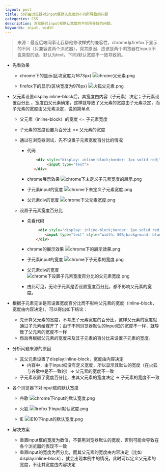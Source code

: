 ```yaml
---
layout: post
title: 分析由浏览器对input框默认宽度的不同所导致的问题 
categories: CSS
description: 浏览器对input框默认宽度的不同所导致的问题。
keywords: input, width
---
```


> 来源：最近后端同事让我帮他修改样式的兼容性，chrome与firefox下显示的不同（只兼容这两个浏览器），究其原因，应该是两个浏览器在input(不说类型的话，默认为text，下同)默认宽度不一致导致的。

* 先看效果
    * chrome下的显示(区块宽度为1673px)
![chrome父元素.png](http://upload-images.jianshu.io/upload_images/2741651-4e54f2116001ec31.png?imageMogr2/auto-orient/strip%7CimageView2/2/w/1240)

    * firefox下的显示(区块宽度为978px)
![火狐父元素.png](http://upload-images.jianshu.io/upload_images/2741651-55beb3a250cf279e.png?imageMogr2/auto-orient/strip%7CimageView2/2/w/1240)
* 父元素设置display:inline-block后，其宽度由内容（子元素）决定；子元素设置百分比  ，宽度由父元素确定，这样就导致了父元素的宽度由子元素决定，而子元素的宽度由父元素决定，说的简单点
  * 父元素（inline-block）的宽度 <=  子元素宽度
  * 子元素的宽度设置为百分比 <= 父元素的宽度
  * 通过在浏览器测试，先不设置子元素宽度百分比的情况
      * 代码 
      
         ```html
             <div style="display: inline-block;border: 1px solid red;">
                  <input type="text">
            </div>
         ```

    * chrome展示效果
![chrome下未定义子元素宽度的展示.png](http://upload-images.jianshu.io/upload_images/2741651-1d6005f27375b547.png?imageMogr2/auto-orient/strip%7CimageView2/2/w/1240)
    * 子元素input的宽度
![chrome下未定义子元素宽度.png](http://upload-images.jianshu.io/upload_images/2741651-639f04fc8e720ece.png?imageMogr2/auto-orient/strip%7CimageView2/2/w/1240)
    * 父元素div的宽度
![chrome下父元素宽度.png](http://upload-images.jianshu.io/upload_images/2741651-26a2510156bfcd04.png?imageMogr2/auto-orient/strip%7CimageView2/2/w/1240)

  * 设置子元素宽度百分比
    * 先看代码 
    
        ```html
             <div style="display: inline-block;border: 1px solid red;">
                <input type="text" style="width: 50%;background: black">
            </div>
        ```
    * chrome的展示效果
![chrome下的展示效果.png](http://upload-images.jianshu.io/upload_images/2741651-3b245a1f22a2ca23.png?imageMogr2/auto-orient/strip%7CimageView2/2/w/1240)
    * 子元素input的宽度
![chrome下子元素的宽度.png](http://upload-images.jianshu.io/upload_images/2741651-3158c6aa553da782.png?imageMogr2/auto-orient/strip%7CimageView2/2/w/1240)
    * 父元素div的宽度
![chrome下设置子元素宽度百分比的父元素宽度.png](http://upload-images.jianshu.io/upload_images/2741651-b07163b32b7c1c8f.png?imageMogr2/auto-orient/strip%7CimageView2/2/w/1240)
    * 由此可见，无论子元素是否设置宽度百分比，都不影响父元素的宽度。

* 根据子元素无论是否设置宽度百分比而不影响父元素的宽度（inline-block，宽度由内容决定），可以得出如下结论：

   * 先计算父元素的宽度，不考虑子元素宽度的百分比，这样父元素的宽度就通过子元素给撑开了；由于不同浏览器默认的Input框的宽度不一样，就导致了父元素的宽度不一样
   * 然后再根据父元素的宽度来及其子元素的百分比来设置子元素的宽度。
* 分析问题来源的原因
    * 其父元素设置了display:inline-block，宽度由内容决定
        * 内容中，由于input框没有定义宽度，所以显示其默认的宽度（在火狐与谷歌中是不一致的）=> 父元素的宽度不一致
    * 子元素设置了宽度百分比，由其父元素的宽度决定 => 子元素的宽度不一致
  
* 各个浏览器下对input框的默认宽度
    * 谷歌
![chrome下input的默认宽度.png](http://upload-images.jianshu.io/upload_images/2741651-cfd1d11434273581.png?imageMogr2/auto-orient/strip%7CimageView2/2/w/1240)

    * 火狐
![firefox下input默认宽度.png](http://upload-images.jianshu.io/upload_images/2741651-f4fd0fb8c620dda4.png?imageMogr2/auto-orient/strip%7CimageView2/2/w/1240)

    * IE
![IE10下input的默认宽度.png](http://upload-images.jianshu.io/upload_images/2741651-afd1937ed8019ed8.png?imageMogr2/auto-orient/strip%7CimageView2/2/w/1240)

* 解决方案
    * 重置input框的宽度为数值，不要用浏览器默认的宽度，否则可能会导致在各个浏览器的表现不一致
    * 重置input的宽度为百分比，而其父元素的宽度由内容决定（比如display:inline-block），就会出现本例中的情况，此时可以定义父元素的宽度，不让其宽度由内容决定